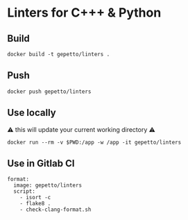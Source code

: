 # Linters for C+++ & Python

## Build

```
docker build -t gepetto/linters .
```

## Push

```
docker push gepetto/linters
```

## Use locally

:warning: this will update your current working directory :warning:

```
docker run --rm -v $PWD:/app -w /app -it gepetto/linters
```

## Use in Gitlab CI

```
format:
  image: gepetto/linters
  script:
    - isort -c
    - flake8 .
    - check-clang-format.sh
```
